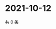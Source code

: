 # 2021-10-12

共 0 条

<!-- BEGIN WEIBO -->
<!-- 最后更新时间 Tue Oct 12 2021 18:09:12 GMT+0800 (China Standard Time) -->

<!-- END WEIBO -->

